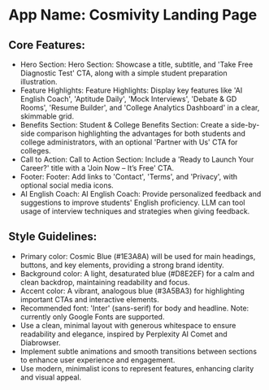 # **App Name**: Cosmivity Landing Page

## Core Features:

- Hero Section: Hero Section: Showcase a title, subtitle, and 'Take Free Diagnostic Test' CTA, along with a simple student preparation illustration.
- Feature Highlights: Feature Highlights: Display key features like 'AI English Coach', 'Aptitude Daily', 'Mock Interviews', 'Debate & GD Rooms', 'Resume Builder', and 'College Analytics Dashboard' in a clear, skimmable grid.
- Benefits Section: Student & College Benefits Section: Create a side-by-side comparison highlighting the advantages for both students and college administrators, with an optional 'Partner with Us' CTA for colleges.
- Call to Action: Call to Action Section: Include a 'Ready to Launch Your Career?' title with a 'Join Now – It’s Free' CTA.
- Footer: Footer: Add links to 'Contact', 'Terms', and 'Privacy', with optional social media icons.
- AI English Coach: AI English Coach: Provide personalized feedback and suggestions to improve students' English proficiency. LLM can tool usage of interview techniques and strategies when giving feedback.

## Style Guidelines:

- Primary color: Cosmic Blue (#1E3A8A) will be used for main headings, buttons, and key elements, providing a strong brand identity.
- Background color: A light, desaturated blue (#D8E2EF) for a calm and clean backdrop, maintaining readability and focus.
- Accent color: A vibrant, analogous blue (#3A5BA3) for highlighting important CTAs and interactive elements.
- Recommended font: 'Inter' (sans-serif) for body and headline. Note: currently only Google Fonts are supported.
- Use a clean, minimal layout with generous whitespace to ensure readability and elegance, inspired by Perplexity AI Comet and Diabrowser.
- Implement subtle animations and smooth transitions between sections to enhance user experience and engagement.
- Use modern, minimalist icons to represent features, enhancing clarity and visual appeal.